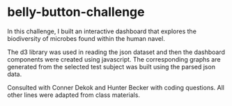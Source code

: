 # belly-button-challenge

In this challenge, I built an interactive dashboard that explores the biodiversity of microbes found within the human navel.

The d3 library was used in reading the json dataset and then the dashboard components were created using javascript. The corresponding graphs are generated from the selected test subject was built using the parsed json data.

Consulted with Conner Dekok and Hunter Becker with coding questions. All other lines were adapted from class materials.
